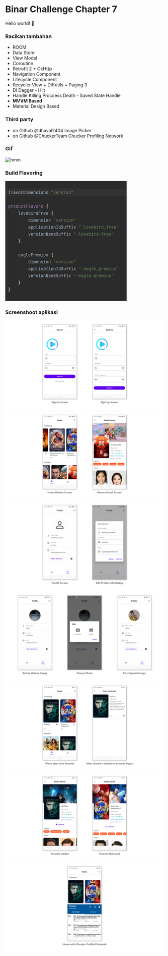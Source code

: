 # Binar Challenge Chapter 7
Hello world! 🚀
### Racikan tambahan
- ROOM
- Data Store
- View Model
- Coroutine
- Retrofit 2 + OkHttp
- Navigation Component
- Lifecycle Component
- Recycler View + Diffutils + Paging 3
- DI Dagger - Hilt
- Handle Killing Proccess Death - Saved State Handle
- **MVVM Based**
- Material Design Based
### Third party
- on Github @dhaval2404 Image Picker
- on Github @ChuckerTeam Chucker Profiling Network
### Gif
![hmm](https://raw.githubusercontent.com/anantyan/Binar-Android-Chapter-7/main/screenshoot/Record_2022-04-09-03-50-13.gif)
### Build Flavoring
![hmm](https://raw.githubusercontent.com/anantyan/Binar-Android-Chapter-7/main/screenshoot/build-flavoring.png)
### Screenshoot aplikasi
![hmm](https://raw.githubusercontent.com/anantyan/Binar-Android-Chapter-7/main/screenshoot/pages.png)
![hmm](https://raw.githubusercontent.com/anantyan/Binar-Android-Chapter-7/main/screenshoot/pages___1.png)
![hmm](https://raw.githubusercontent.com/anantyan/Binar-Android-Chapter-7/main/screenshoot/pages___2.png)
![hmm](https://raw.githubusercontent.com/anantyan/Binar-Android-Chapter-7/main/screenshoot/pages___3.png)
![hmm](https://raw.githubusercontent.com/anantyan/Binar-Android-Chapter-7/main/screenshoot/pages___4.png)
![hmm](https://raw.githubusercontent.com/anantyan/Binar-Android-Chapter-7/main/screenshoot/pages___5.png)
![hmm](https://raw.githubusercontent.com/anantyan/Binar-Android-Chapter-7/main/screenshoot/pages___6.png)
